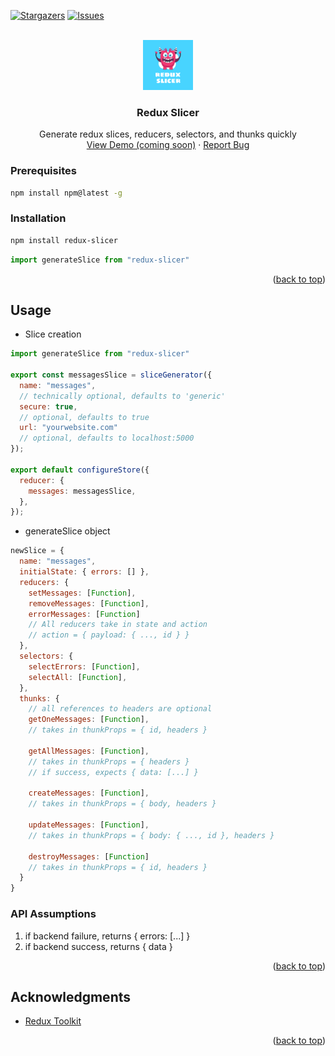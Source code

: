 <a name="readme-top"></a>

[![Stargazers][stars-shield]][stars-url]
[![Issues][issues-shield]][issues-url]

<br />
<div align="center">
  <a href="https://github.com/jessewarren-aa/redux-slicer">
    <img src="redux-slicer-logo.png" alt="Logo" width="80" height="80">
  </a>

<h3 align="center">Redux Slicer</h3>

  <p align="center">
    Generate redux slices, reducers, selectors, and thunks quickly
    <br />
    <a href="https://github.com/jessewarren-aa/redux-slicer">View Demo (coming soon)</a>
    ·
    <a href="https://github.com/jessewarren-aa/redux-slicer/issues">Report Bug</a>
  </p>
</div>

### Prerequisites

  ```sh
  npm install npm@latest -g
  ```

### Installation

   ```sh
   npm install redux-slicer
   ```

   ```js
   import generateSlice from "redux-slicer"
   ```

<p align="right">(<a href="#readme-top">back to top</a>)</p>

<!-- USAGE EXAMPLES -->
## Usage

  * Slice creation
  ```js
  import generateSlice from "redux-slicer"

  export const messagesSlice = sliceGenerator({
    name: "messages",
    // technically optional, defaults to 'generic'
    secure: true,
    // optional, defaults to true
    url: "yourwebsite.com"
    // optional, defaults to localhost:5000
  });

  export default configureStore({
    reducer: {
      messages: messagesSlice,
    },
  });
  ```
  
  * generateSlice object
  ```js
  newSlice = {
    name: "messages",
    initialState: { errors: [] },
    reducers: {
      setMessages: [Function],
      removeMessages: [Function],
      errorMessages: [Function]
      // All reducers take in state and action
      // action = { payload: { ..., id } }
    },
    selectors: {
      selectErrors: [Function],
      selectAll: [Function],
    },
    thunks: {
      // all references to headers are optional
      getOneMessages: [Function],
      // takes in thunkProps = { id, headers }
      
      getAllMessages: [Function],
      // takes in thunkProps = { headers }
      // if success, expects { data: [...] }
      
      createMessages: [Function],
      // takes in thunkProps = { body, headers }
      
      updateMessages: [Function],
      // takes in thunkProps = { body: { ..., id }, headers }
      
      destroyMessages: [Function]
      // takes in thunkProps = { id, headers }
    }
  }
  ```
  ### API Assumptions
  1. if backend failure, returns { errors: [...] }
  2. if backend success, returns { data }

<p align="right">(<a href="#readme-top">back to top</a>)</p>

<!-- ACKNOWLEDGMENTS -->
## Acknowledgments
* [Redux Toolkit](https://redux-toolkit.js.org/)

<p align="right">(<a href="#readme-top">back to top</a>)</p>


[stars-shield]: https://img.shields.io/github/stars/jessewarren-aa/redux-slicer.svg?style=for-the-badge
[stars-url]: https://github.com/jessewarren-aa/redux-slicer/stargazers
[issues-shield]: https://img.shields.io/github/issues/jessewarren-aa/redux-slicer.svg?style=for-the-badge
[issues-url]: https://github.com/jessewarren-aa/redux-slicer/issues